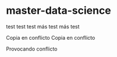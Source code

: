 # master-data-science


test test test
más test más test

Copia en conflicto
Copia en conflicto

Provocando conflicto
